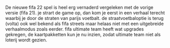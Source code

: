 De nieuwe fifa 22 spel is heel erg vernaderd vergeleken met de vorige versie (fifa 21).
je strart de game op, dan kom je eerst in een verhaal terecht waarbij je door de straten van parijs voetbalt.
de straatvoetbaloptie is terug (volta) ook wel bekend als fifa streets maar helaas niet met een uitgebreide verhaalmodus zoals eerder.
fifa ultimate team heeft wat upgrades gekregen, de kaartpakketten kun je nu inzien, zodat ultimate team niet als loterij wordt gezien.